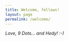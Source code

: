 ```yaml
---
title: Welcome, fellows!
layout: page
permalink: /welcome/
---
```



_Love, 9 Dots... and Hedy! :-)_
